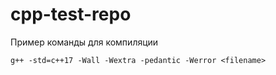 # cpp-test-repo

Пример команды для компиляции

```shell
g++ -std=c++17 -Wall -Wextra -pedantic -Werror <filename>
```

